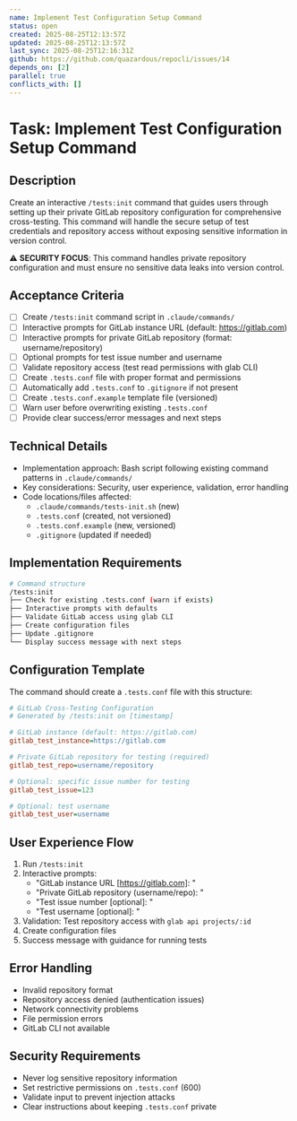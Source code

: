 ```yaml
---
name: Implement Test Configuration Setup Command
status: open
created: 2025-08-25T12:13:57Z
updated: 2025-08-25T12:13:57Z
last_sync: 2025-08-25T12:16:31Z 
github: https://github.com/quazardous/repocli/issues/14
depends_on: [2]
parallel: true
conflicts_with: []
---
```


# Task: Implement Test Configuration Setup Command

## Description
Create an interactive `/tests:init` command that guides users through setting up their private GitLab repository configuration for comprehensive cross-testing. This command will handle the secure setup of test credentials and repository access without exposing sensitive information in version control.

⚠️ **SECURITY FOCUS**: This command handles private repository configuration and must ensure no sensitive data leaks into version control.

## Acceptance Criteria
- [ ] Create `/tests:init` command script in `.claude/commands/`
- [ ] Interactive prompts for GitLab instance URL (default: https://gitlab.com)
- [ ] Interactive prompts for private GitLab repository (format: username/repository)
- [ ] Optional prompts for test issue number and username
- [ ] Validate repository access (test read permissions with glab CLI)
- [ ] Create `.tests.conf` file with proper format and permissions
- [ ] Automatically add `.tests.conf` to `.gitignore` if not present
- [ ] Create `.tests.conf.example` template file (versioned)
- [ ] Warn user before overwriting existing `.tests.conf`
- [ ] Provide clear success/error messages and next steps

## Technical Details
- Implementation approach: Bash script following existing command patterns in `.claude/commands/`
- Key considerations: Security, user experience, validation, error handling
- Code locations/files affected:
  - `.claude/commands/tests-init.sh` (new)
  - `.tests.conf` (created, not versioned)
  - `.tests.conf.example` (new, versioned)
  - `.gitignore` (updated if needed)

## Implementation Requirements
```bash
# Command structure
/tests:init
├── Check for existing .tests.conf (warn if exists)
├── Interactive prompts with defaults
├── Validate GitLab access using glab CLI
├── Create configuration files
├── Update .gitignore
└── Display success message with next steps
```

## Configuration Template
The command should create a `.tests.conf` file with this structure:
```ini
# GitLab Cross-Testing Configuration
# Generated by /tests:init on [timestamp]

# GitLab instance (default: https://gitlab.com)
gitlab_test_instance=https://gitlab.com

# Private GitLab repository for testing (required)
gitlab_test_repo=username/repository

# Optional: specific issue number for testing
gitlab_test_issue=123

# Optional: test username
gitlab_test_user=username
```

## User Experience Flow
1. Run `/tests:init`
2. Interactive prompts:
   - "GitLab instance URL [https://gitlab.com]: "
   - "Private GitLab repository (username/repo): "
   - "Test issue number [optional]: "
   - "Test username [optional]: "
3. Validation: Test repository access with `glab api projects/:id`
4. Create configuration files
5. Success message with guidance for running tests

## Error Handling
- Invalid repository format
- Repository access denied (authentication issues)
- Network connectivity problems
- File permission errors
- GitLab CLI not available

## Security Requirements
- Never log sensitive repository information
- Set restrictive permissions on `.tests.conf` (600)
- Validate input to prevent injection attacks
- Clear instructions about keeping `.tests.conf` private